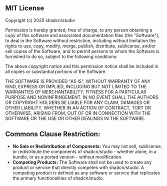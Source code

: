 ## MIT License

Copyright (c) 2025 shadcn/studio

Permission is hereby granted, free of charge, to any person obtaining a copy
of this software and associated documentation files (the "Software"), to deal
in the Software without restriction, including without limitation the rights
to use, copy, modify, merge, publish, distribute, sublicense, and/or sell
copies of the Software, and to permit persons to whom the Software is
furnished to do so, subject to the following conditions:

The above copyright notice and this permission notice shall be included in all
copies or substantial portions of the Software.

THE SOFTWARE IS PROVIDED "AS IS", WITHOUT WARRANTY OF ANY KIND, EXPRESS OR
IMPLIED, INCLUDING BUT NOT LIMITED TO THE WARRANTIES OF MERCHANTABILITY,
FITNESS FOR A PARTICULAR PURPOSE AND NONINFRINGEMENT. IN NO EVENT SHALL THE
AUTHORS OR COPYRIGHT HOLDERS BE LIABLE FOR ANY CLAIM, DAMAGES OR OTHER
LIABILITY, WHETHER IN AN ACTION OF CONTRACT, TORT OR OTHERWISE, ARISING FROM,
OUT OF OR IN CONNECTION WITH THE SOFTWARE OR THE USE OR OTHER DEALINGS IN THE
SOFTWARE.

## Commons Clause Restriction:
- **No Sale or Redistribution of Components:** You may not sell, sublicense, or redistribute the components of shadcn/studio - whether alone, in a bundle, or as a ported version - without modification.
- **Competing Products:** The Software shall not be used to create any product or service that directly competes with shadcn/studio. A competing product is defined as any software or service that replicates the primary functionalities of shadcn/studio.
